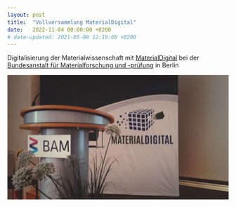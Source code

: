 ```yaml
---
layout: post
title:  "Vollversammlung MaterialDigital"
date:   2022-11-04 00:00:00 +0200
# date-updated: 2021-05-08 12:19:00 +0200
---
```


Digitalisierung der Materialwissenschaft mit [MaterialDigital](https://www.materialdigital.de/) bei der [Bundesanstalt für Materialforschung und -prüfung](https://www.bam.de) in Berlin

![](/assets/2022-materialdigital.jpg)
